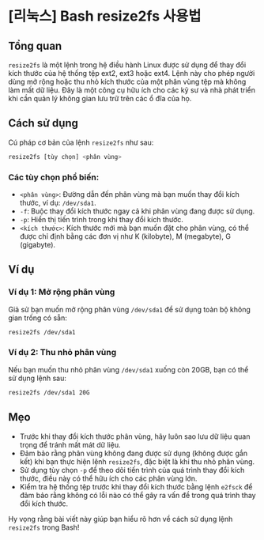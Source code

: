 # [리눅스] Bash resize2fs 사용법

## Tổng quan
`resize2fs` là một lệnh trong hệ điều hành Linux được sử dụng để thay đổi kích thước của hệ thống tệp ext2, ext3 hoặc ext4. Lệnh này cho phép người dùng mở rộng hoặc thu nhỏ kích thước của một phân vùng tệp mà không làm mất dữ liệu. Đây là một công cụ hữu ích cho các kỹ sư và nhà phát triển khi cần quản lý không gian lưu trữ trên các ổ đĩa của họ.

## Cách sử dụng
Cú pháp cơ bản của lệnh `resize2fs` như sau:

```bash
resize2fs [tùy chọn] <phân vùng>
```

### Các tùy chọn phổ biến:
- `<phân vùng>`: Đường dẫn đến phân vùng mà bạn muốn thay đổi kích thước, ví dụ: `/dev/sda1`.
- `-f`: Buộc thay đổi kích thước ngay cả khi phân vùng đang được sử dụng.
- `-p`: Hiển thị tiến trình trong khi thay đổi kích thước.
- `<kích thước>`: Kích thước mới mà bạn muốn đặt cho phân vùng, có thể được chỉ định bằng các đơn vị như K (kilobyte), M (megabyte), G (gigabyte).

## Ví dụ
### Ví dụ 1: Mở rộng phân vùng
Giả sử bạn muốn mở rộng phân vùng `/dev/sda1` để sử dụng toàn bộ không gian trống có sẵn:

```bash
resize2fs /dev/sda1
```

### Ví dụ 2: Thu nhỏ phân vùng
Nếu bạn muốn thu nhỏ phân vùng `/dev/sda1` xuống còn 20GB, bạn có thể sử dụng lệnh sau:

```bash
resize2fs /dev/sda1 20G
```

## Mẹo
- Trước khi thay đổi kích thước phân vùng, hãy luôn sao lưu dữ liệu quan trọng để tránh mất mát dữ liệu.
- Đảm bảo rằng phân vùng không đang được sử dụng (không được gắn kết) khi bạn thực hiện lệnh `resize2fs`, đặc biệt là khi thu nhỏ phân vùng.
- Sử dụng tùy chọn `-p` để theo dõi tiến trình của quá trình thay đổi kích thước, điều này có thể hữu ích cho các phân vùng lớn.
- Kiểm tra hệ thống tệp trước khi thay đổi kích thước bằng lệnh `e2fsck` để đảm bảo rằng không có lỗi nào có thể gây ra vấn đề trong quá trình thay đổi kích thước.

Hy vọng rằng bài viết này giúp bạn hiểu rõ hơn về cách sử dụng lệnh `resize2fs` trong Bash!